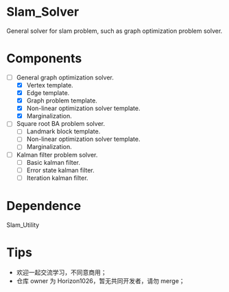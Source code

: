 # Slam_Solver
General solver for slam problem, such as graph optimization problem solver.

# Components
- [ ] General graph optimization solver.
    - [x] Vertex template.
    - [x] Edge template.
    - [x] Graph problem template.
    - [x] Non-linear optimization solver template.
    - [x] Marginalization.
- [ ] Square root BA problem solver.
    - [ ] Landmark block template.
    - [ ] Non-linear optimization solver template.
    - [ ] Marginalization.
- [ ] Kalman filter problem solver.
    - [ ] Basic kalman filter.
    - [ ] Error state kalman filter.
    - [ ] Iteration kalman filter.

# Dependence
Slam_Utility

# Tips
- 欢迎一起交流学习，不同意商用；
- 仓库 owner 为 Horizon1026，暂无共同开发者，请勿 merge；
